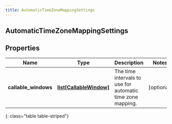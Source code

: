 ```yaml
---
title: AutomaticTimeZoneMappingSettings
---
```

## AutomaticTimeZoneMappingSettings

## Properties

|Name | Type | Description | Notes|
|------------ | ------------- | ------------- | -------------|
| **callable_windows** | [**list[CallableWindow]**](CallableWindow.html) | The time intervals to use for automatic time zone mapping. | [optional] |
{: class="table table-striped"}


